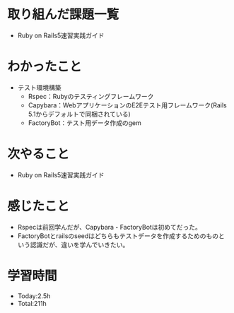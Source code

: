 # 取り組んだ課題一覧
- Ruby on Rails5速習実践ガイド
  
# わかったこと
- テスト環境構築
  - Rspec：Rubyのテスティングフレームワーク
  - Capybara：WebアプリケーションのE2Eテスト用フレームワーク(Rails 5.1からデフォルトで同梱されている)
  - FactoryBot：テスト用データ作成のgem
   
# 次やること
- Ruby on Rails5速習実践ガイド

# 感じたこと
- Rspecは前回学んだが、Capybara・FactoryBotは初めてだった。
- FactoryBotとrailsのseedはどちらもテストデータを作成するためのものという認識だが、違いを学んでいきたい。

# 学習時間
- Today:2.5h
- Total:211h
